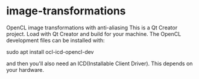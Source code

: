 # image-transformations
OpenCL image transformations with anti-aliasing
This is a Qt Creator project. Load with Qt Creator and build for your machine.
The OpenCL development files can be installed with:

sudo apt install ocl-icd-opencl-dev

and then you'll also need an ICD(Installable Client Driver). This depends on
your hardware.
